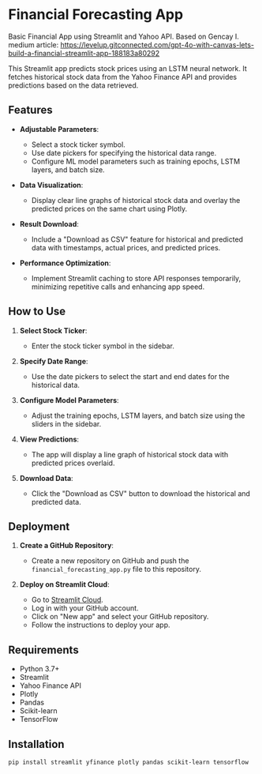 # Financial Forecasting App

Basic Financial App using Streamlit and Yahoo API.
Based on Gencay I. medium article:
https://levelup.gitconnected.com/gpt-4o-with-canvas-lets-build-a-financial-streamlit-app-188183a80292

This Streamlit app predicts stock prices using an LSTM neural network. It fetches historical stock data from the Yahoo Finance API and provides predictions based on the data retrieved.

## Features

- **Adjustable Parameters**:
  - Select a stock ticker symbol.
  - Use date pickers for specifying the historical data range.
  - Configure ML model parameters such as training epochs, LSTM layers, and batch size.

- **Data Visualization**:
  - Display clear line graphs of historical stock data and overlay the predicted prices on the same chart using Plotly.

- **Result Download**:
  - Include a "Download as CSV" feature for historical and predicted data with timestamps, actual prices, and predicted prices.

- **Performance Optimization**:
  - Implement Streamlit caching to store API responses temporarily, minimizing repetitive calls and enhancing app speed.

## How to Use

1. **Select Stock Ticker**:
   - Enter the stock ticker symbol in the sidebar.

2. **Specify Date Range**:
   - Use the date pickers to select the start and end dates for the historical data.

3. **Configure Model Parameters**:
   - Adjust the training epochs, LSTM layers, and batch size using the sliders in the sidebar.

4. **View Predictions**:
   - The app will display a line graph of historical stock data with predicted prices overlaid.

5. **Download Data**:
   - Click the "Download as CSV" button to download the historical and predicted data.

## Deployment

1. **Create a GitHub Repository**:
   - Create a new repository on GitHub and push the `financial_forecasting_app.py` file to this repository.

2. **Deploy on Streamlit Cloud**:
   - Go to [Streamlit Cloud](https://streamlit.io/cloud).
   - Log in with your GitHub account.
   - Click on "New app" and select your GitHub repository.
   - Follow the instructions to deploy your app.

## Requirements

- Python 3.7+
- Streamlit
- Yahoo Finance API
- Plotly
- Pandas
- Scikit-learn
- TensorFlow

## Installation

```bash
pip install streamlit yfinance plotly pandas scikit-learn tensorflow
